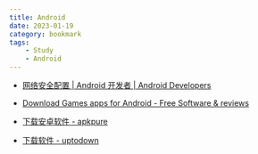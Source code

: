 ```yaml
---
title: Android
date: 2023-01-19
category: bookmark
tags:
    - Study
    - Android
---
```


- [网络安全配置 | Android 开发者 | Android Developers](https://developer.android.com/training/articles/security-config#base-config)

- [Download Games apps for Android - Free Software \& reviews](https://downloads.digitaltrends.com/android/games/2)

- [下载安卓软件 - apkpure](https://apkpure.com/)

- [下载软件 - uptodown](https://azure-authenticator.en.uptodown.com/android)
